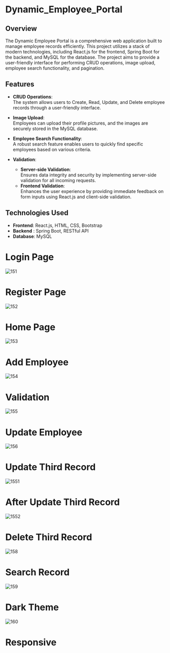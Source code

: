 # Dynamic_Employee_Portal

## Overview
The Dynamic Employee Portal is a comprehensive web application built to manage employee records efficiently. This project utilizes a stack of modern technologies, including React.js for the frontend, Spring Boot for the backend, and MySQL for the database. The project aims to provide a user-friendly interface for performing CRUD operations, image upload, employee search functionality, and pagination.

## Features

- **CRUD Operations**:  
   The system allows users to Create, Read, Update, and Delete employee records through a user-friendly interface.

- **Image Upload**:  
   Employees can upload their profile pictures, and the images are securely stored in the MySQL database.

- **Employee Search Functionality**:  
   A robust search feature enables users to quickly find specific employees based on various criteria.

- **Validation**:
   - **Server-side Validation**:  
     Ensures data integrity and security by implementing server-side validation for all incoming requests.
   - **Frontend Validation**:  
     Enhances the user experience by providing immediate feedback on form inputs using React.js and client-side validation.

## Technologies Used 

- **Frontend**: React.js, HTML, CSS, Bootstrap
- **Backend** : Spring Boot, RESTful API
- **Database**: MySQL

# Login Page 
![151](https://github.com/user-attachments/assets/c2dfdd73-46a5-4063-9c38-b5bbdaabf59d)

# Register Page
![152](https://github.com/user-attachments/assets/3749953b-162a-49b3-bb64-d30cc4922a71)

# Home Page
![153](https://github.com/user-attachments/assets/1ae4d17e-cf78-456a-ad36-bfee6225e932)

# Add Employee
![154](https://github.com/user-attachments/assets/44921c9d-d597-4c14-82cc-e353b33f79be)

# Validation
![155](https://github.com/user-attachments/assets/baf8a412-390b-4432-8623-035d775f574c)

# Update Employee
![156](https://github.com/user-attachments/assets/b20134ca-3a35-461c-9fe9-8371ba248c73)

# Update Third Record
![1551](https://github.com/user-attachments/assets/eb42dded-90a7-406b-ab63-abe22eaa8b43)

# After Update Third Record
![1552](https://github.com/user-attachments/assets/1a3c8ae4-9fcd-4ca1-b1d3-c5f5d7c44dd0)

# Delete Third Record 
![158](https://github.com/user-attachments/assets/08647010-4b2b-4f42-8e68-7dc5a9223ded)

# Search Record
![159](https://github.com/user-attachments/assets/7aa83f02-4ef0-413e-953b-b5f2a0ddc79f)

# Dark Theme
![160](https://github.com/user-attachments/assets/df0796da-45d6-4f1b-a188-cfd92f7a5e46)

# Responsive 
















